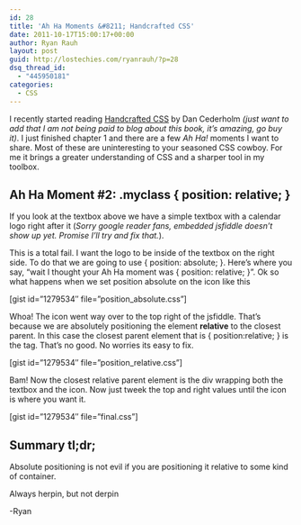 ```yaml
---
id: 28
title: 'Ah Ha Moments &#8211; Handcrafted CSS'
date: 2011-10-17T15:00:17+00:00
author: Ryan Rauh
layout: post
guid: http://lostechies.com/ryanrauh/?p=28
dsq_thread_id:
  - "445950181"
categories:
  - CSS
---
```

I recently started reading [Handcrafted CSS](http://handcraftedcss.com) by Dan Cederholm _(just want to add that I am not being paid to blog about this book, it&#8217;s amazing, go buy it)_. I just finished chapter 1 and there are a few _Ah Ha!_ moments I want to share. Most of these are uninteresting to your seasoned CSS cowboy. For me it brings a greater understanding of CSS and a sharper tool in my toolbox.

## Ah Ha Moment #2: .myclass { position: relative; }



If you look at the textbox above we have a simple textbox with a calendar logo right after it (_Sorry google reader fans, embedded jsfiddle doesn&#8217;t show up yet. Promise I&#8217;ll try and fix that._).

This is a total fail. I want the logo to be inside of the textbox on the right side. To do that we are going to use { position: absolute; }. Here&#8217;s where you say, &#8220;wait I thought your Ah Ha moment was { position: relative; }&#8221;. Ok so what happens when we set position absolute on the icon like this

[gist id=&#8221;1279534&#8243; file=&#8221;position_absolute.css&#8221;]



Whoa! The icon went way over to the top right of the jsfiddle. That&#8217;s because we are absolutely positioning the element **relative** to the closest parent. In this case the closest parent element that is { position:relative; } is the <body> tag. That&#8217;s no good. No worries its easy to fix. 

[gist id=&#8221;1279534&#8243; file=&#8221;position_relative.css&#8221;]



Bam! Now the closest relative parent element is the div wrapping both the textbox and the icon. Now just tweek the top and right values until the icon is where you want it. 

[gist id=&#8221;1279534&#8243; file=&#8221;final.css&#8221;]



## Summary tl;dr;

Absolute positioning is not evil if you are positioning it relative to some kind of container. 

Always herpin, but not derpin

-Ryan